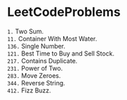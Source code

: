 # LeetCodeProblems

`1.`		Two Sum.<br />
`11.`		Container With Most Water.<br />
`136.` 	Single Number.<br />
`121.` 	Best Time to Buy and Sell Stock.<br />
`217.` 	Contains Duplicate.<br />
`231.` 	Power of Two.<br />
`283.` 	Move Zeroes.<br />
`344.` 	Reverse String.<br />
`412.` 	Fizz Buzz.<br />
